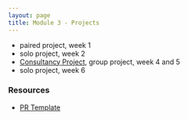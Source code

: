 ```yaml
---
layout: page
title: Module 3 - Projects
---
```


*  paired project, week 1
*  solo project, week 2
* [Consultancy Project](./consultancy), group project, week 4 and 5
*  solo project, week 6


### Resources
- [PR Template](./pr_template)

